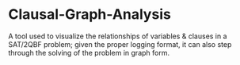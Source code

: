 # Clausal-Graph-Analysis
A tool used to visualize the relationships of variables &amp; clauses in a SAT/2QBF problem; given the proper logging format, it can also step through the solving of the problem in graph form.
